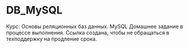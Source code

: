 # DB_MySQL
Курс: Основы реляционных баз данных. MySQL
Домашнее задание в процессе выполнения. Ссылка создана, чтобы не обращаться в техподдержку на продление срока.


